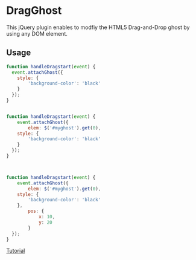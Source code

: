 DragGhost
=========

This jQuery plugin enables to modfiy the HTML5 Drag-and-Drop ghost by using any DOM element.

## Usage

```javascript
function handleDragstart(event) {
  event.attachGhost({
  	style: {
    	'background-color': 'black'
    }
  });
}


function handleDragstart(event) {
	event.attachGhost({
		elem: $('#myghost').get(0),
  	style: {
    	'background-color': 'black'
    }
  });
}



function handleDragstart(event) {
	event.attachGhost({
		elem: $('#myghost').get(0),
  	style: {
    	'background-color': 'black'
    },
		pos: {
			x: 10,
			y: 20
		}
  });
}
```



[Tutorial](http://damien.antipa.at/2013/03/06/a-proper-ghost-overlay-for-native-html5-drag-and-drop-based-on-dom-elements/)
